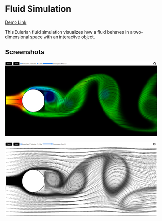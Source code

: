 # Fluid Simulation

[Demo Link](https://s-sajid.github.io/fluid-simulation/)

This Eulerian fluid simulation visualizes how a fluid behaves in a two-dimensional space with an interactive object.

## Screenshots
![Project Screenshot 1](images/project_screenshot_1.PNG)

![Project Screenshot 2](images/project_screenshot_2.PNG)